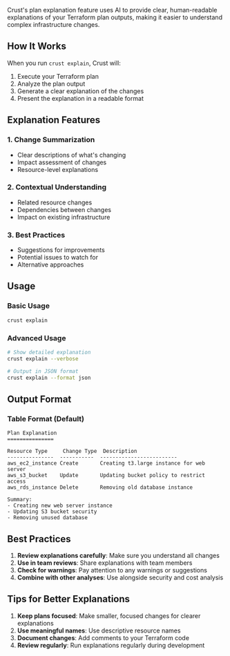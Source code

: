 Crust's plan explanation feature uses AI to provide clear, human-readable explanations of your Terraform plan outputs, making it easier to understand complex infrastructure changes.

## How It Works

When you run `crust explain`, Crust will:

1. Execute your Terraform plan
2. Analyze the plan output
3. Generate a clear explanation of the changes
4. Present the explanation in a readable format

## Explanation Features

### 1. Change Summarization

- Clear descriptions of what's changing
- Impact assessment of changes
- Resource-level explanations

### 2. Contextual Understanding

- Related resource changes
- Dependencies between changes
- Impact on existing infrastructure

### 3. Best Practices

- Suggestions for improvements
- Potential issues to watch for
- Alternative approaches

## Usage

### Basic Usage

```bash
crust explain
```

### Advanced Usage

```bash
# Show detailed explanation
crust explain --verbose

# Output in JSON format
crust explain --format json
```

## Output Format

### Table Format (Default)

```
Plan Explanation
===============

Resource Type     Change Type  Description
---------------  -----------  -------------------------
aws_ec2_instance Create       Creating t3.large instance for web server
aws_s3_bucket    Update       Updating bucket policy to restrict access
aws_rds_instance Delete       Removing old database instance

Summary:
- Creating new web server instance
- Updating S3 bucket security
- Removing unused database
```

## Best Practices

1. **Review explanations carefully**: Make sure you understand all changes
2. **Use in team reviews**: Share explanations with team members
3. **Check for warnings**: Pay attention to any warnings or suggestions
4. **Combine with other analyses**: Use alongside security and cost analysis

## Tips for Better Explanations

1. **Keep plans focused**: Make smaller, focused changes for clearer explanations
2. **Use meaningful names**: Use descriptive resource names
3. **Document changes**: Add comments to your Terraform code
4. **Review regularly**: Run explanations regularly during development
